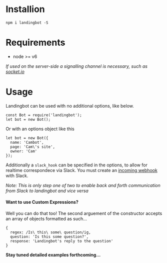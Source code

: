 # Installion

`npm i landingbot -S`

# Requirements

- node >= v6

*If used on the server-side a signalling channel is necessary, such as [socket.io](https://socket.io)*

# Usage

Landingbot can be used with no additional options, like below.

```
const Bot = require('landingbot');
let bot = new Bot();
```

Or with an options object like this

```
let bot = new Bot({
  name: 'Cambot',
  page: 'Cam\'s site',
  owner: 'Cam'
});
```

Additionally a `slack_hook` can be specified in the options, to allow for realtime correspondece via Slack. You must create an [incoming webhook](https://slack.com/services/new/incoming-webhook) with Slack.

*Note: This is only step one of two to enable back and forth communication from Slack to landingbot and vice versa*

#### Want to use Custom Expressions?

Well you can do that too! The second arguement of the constructor accepts an array of objects formatted as such...

```
{
  regex: /Is\ this\ some\ question/ig,
  question: 'Is this some question?',
  response: 'Landingbot's reply to the question'
}
```

**Stay tuned detailed examples forthcoming...**
